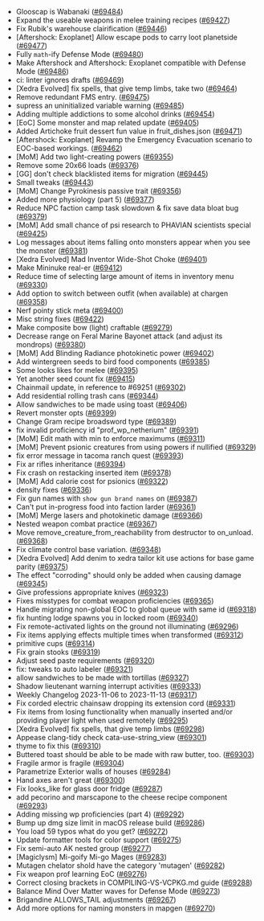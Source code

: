 * Glooscap is Wabanaki ([#69484](https://github.com/CleverRaven/Cataclysm-DDA/pull/69484))
* Expand the useable weapons in melee training recipes ([#69427](https://github.com/CleverRaven/Cataclysm-DDA/pull/69427))
* Fix Rubik's warehouse clairification ([#69446](https://github.com/CleverRaven/Cataclysm-DDA/pull/69446))
* [Aftershock: Exoplanet] Allow escape pods to carry loot planetside ([#69477](https://github.com/CleverRaven/Cataclysm-DDA/pull/69477))
* Fully `math`-ify Defense Mode  ([#69480](https://github.com/CleverRaven/Cataclysm-DDA/pull/69480))
* Make Aftershock and Aftershock: Exoplanet compatible with Defense Mode ([#69486](https://github.com/CleverRaven/Cataclysm-DDA/pull/69486))
* ci: linter ignores drafts ([#69469](https://github.com/CleverRaven/Cataclysm-DDA/pull/69469))
* [Xedra Evolved] fix spells, that give temp limbs, take two ([#69464](https://github.com/CleverRaven/Cataclysm-DDA/pull/69464))
* Remove redundant FMS entry. ([#69475](https://github.com/CleverRaven/Cataclysm-DDA/pull/69475))
* supress an uninitialized variable warning ([#69485](https://github.com/CleverRaven/Cataclysm-DDA/pull/69485))
* Adding multiple addictions to some alcohol drinks ([#69454](https://github.com/CleverRaven/Cataclysm-DDA/pull/69454))
* [EoC] Some monster and map related update ([#69405](https://github.com/CleverRaven/Cataclysm-DDA/pull/69405))
* Added Artichoke fruit dessert fun value in fruit_dishes.json ([#69471](https://github.com/CleverRaven/Cataclysm-DDA/pull/69471))
* [Aftershock: Exoplanet] Revamp the Emergency Evacuation scenario to EOC-based workings. ([#69462](https://github.com/CleverRaven/Cataclysm-DDA/pull/69462))
* [MoM] Add two light-creating powers ([#69355](https://github.com/CleverRaven/Cataclysm-DDA/pull/69355))
* Remove some 20x66 loads ([#69376](https://github.com/CleverRaven/Cataclysm-DDA/pull/69376))
* [GG] don't check blacklisted items for migration ([#69445](https://github.com/CleverRaven/Cataclysm-DDA/pull/69445))
* Small tweaks ([#69443](https://github.com/CleverRaven/Cataclysm-DDA/pull/69443))
* [MoM] Change Pyrokinesis passive trait ([#69356](https://github.com/CleverRaven/Cataclysm-DDA/pull/69356))
* Added more physiology (part 5) ([#69377](https://github.com/CleverRaven/Cataclysm-DDA/pull/69377))
* Reduce NPC faction camp task slowdown & fix save data bloat bug ([#69379](https://github.com/CleverRaven/Cataclysm-DDA/pull/69379))
* [MoM] Add small chance of psi research to PHAVIAN scientists special ([#69425](https://github.com/CleverRaven/Cataclysm-DDA/pull/69425))
* Log messages about items falling onto monsters appear when you see the monster ([#69381](https://github.com/CleverRaven/Cataclysm-DDA/pull/69381))
* [Xedra Evolved] Mad Inventor Wide-Shot Choke ([#69401](https://github.com/CleverRaven/Cataclysm-DDA/pull/69401))
* Make Mininuke real-er ([#69412](https://github.com/CleverRaven/Cataclysm-DDA/pull/69412))
* Reduce time of selecting large amount of items in inventory menu ([#69330](https://github.com/CleverRaven/Cataclysm-DDA/pull/69330))
* Add option to switch between outfit (when available) at chargen ([#69358](https://github.com/CleverRaven/Cataclysm-DDA/pull/69358))
* Nerf pointy stick meta ([#69400](https://github.com/CleverRaven/Cataclysm-DDA/pull/69400))
* Misc string fixes ([#69422](https://github.com/CleverRaven/Cataclysm-DDA/pull/69422))
* Make composite bow (light) craftable ([#69279](https://github.com/CleverRaven/Cataclysm-DDA/pull/69279))
* Decrease range  on Feral Marine Bayonet attack (and adjust its mondrops) ([#69380](https://github.com/CleverRaven/Cataclysm-DDA/pull/69380))
* [MoM] Add Blinding Radiance photokinetic power ([#69402](https://github.com/CleverRaven/Cataclysm-DDA/pull/69402))
* Add wintergreen seeds to bird food components ([#69385](https://github.com/CleverRaven/Cataclysm-DDA/pull/69385))
* Some looks likes for melee ([#69395](https://github.com/CleverRaven/Cataclysm-DDA/pull/69395))
* Yet another seed count fix ([#69415](https://github.com/CleverRaven/Cataclysm-DDA/pull/69415))
* Chainmail update, in reference to #69251 ([#69302](https://github.com/CleverRaven/Cataclysm-DDA/pull/69302))
* Add residential rolling trash cans ([#69344](https://github.com/CleverRaven/Cataclysm-DDA/pull/69344))
* Allow sandwiches to be made using toast ([#69406](https://github.com/CleverRaven/Cataclysm-DDA/pull/69406))
* Revert monster opts ([#69399](https://github.com/CleverRaven/Cataclysm-DDA/pull/69399))
* Change Gram recipe broadsword type ([#69389](https://github.com/CleverRaven/Cataclysm-DDA/pull/69389))
* fix invalid proficiency id "prof_wp_netherium" ([#69391](https://github.com/CleverRaven/Cataclysm-DDA/pull/69391))
* [MoM] Edit math with min to enforce maximums ([#69311](https://github.com/CleverRaven/Cataclysm-DDA/pull/69311))
* [MoM] Prevent psionic creatures from using powers if nullified ([#69329](https://github.com/CleverRaven/Cataclysm-DDA/pull/69329))
* fix error message in tacoma ranch quest ([#69393](https://github.com/CleverRaven/Cataclysm-DDA/pull/69393))
* Fix ar rifles inheritance ([#69394](https://github.com/CleverRaven/Cataclysm-DDA/pull/69394))
* Fix crash on restacking inserted item ([#69378](https://github.com/CleverRaven/Cataclysm-DDA/pull/69378))
* [MoM] Add calorie cost for psionics ([#69322](https://github.com/CleverRaven/Cataclysm-DDA/pull/69322))
* density fixes ([#69336](https://github.com/CleverRaven/Cataclysm-DDA/pull/69336))
* Fix gun names with `show gun brand names` on ([#69387](https://github.com/CleverRaven/Cataclysm-DDA/pull/69387))
* Can't put in-progress food into faction larder ([#69361](https://github.com/CleverRaven/Cataclysm-DDA/pull/69361))
* [MoM] Merge lasers and photokinetic damage ([#69366](https://github.com/CleverRaven/Cataclysm-DDA/pull/69366))
* Nested weapon combat practice ([#69367](https://github.com/CleverRaven/Cataclysm-DDA/pull/69367))
* Move remove_creature_from_reachability from destructor to on_unload. ([#69368](https://github.com/CleverRaven/Cataclysm-DDA/pull/69368))
* Fix climate control base variation. ([#69348](https://github.com/CleverRaven/Cataclysm-DDA/pull/69348))
* [Xedra Evolved] Add denim to xedra tailor kit use actions for base game parity ([#69375](https://github.com/CleverRaven/Cataclysm-DDA/pull/69375))
* The effect "corroding" should only be added when causing damage ([#69345](https://github.com/CleverRaven/Cataclysm-DDA/pull/69345))
* Give professions appropriate knives ([#69323](https://github.com/CleverRaven/Cataclysm-DDA/pull/69323))
* Fixes misstypes for combat weapon proficiencies ([#69365](https://github.com/CleverRaven/Cataclysm-DDA/pull/69365))
* Handle migrating non-global EOC to global queue with same id ([#69318](https://github.com/CleverRaven/Cataclysm-DDA/pull/69318))
* fix hunting lodge spawns you in locked room ([#69340](https://github.com/CleverRaven/Cataclysm-DDA/pull/69340))
* Fix remote-activated lights on the ground not illuminating ([#69296](https://github.com/CleverRaven/Cataclysm-DDA/pull/69296))
* Fix items applying effects multiple times when transformed ([#69312](https://github.com/CleverRaven/Cataclysm-DDA/pull/69312))
* primitive cups ([#69314](https://github.com/CleverRaven/Cataclysm-DDA/pull/69314))
* Fix grain stooks ([#69319](https://github.com/CleverRaven/Cataclysm-DDA/pull/69319))
* Adjust seed paste requirements ([#69320](https://github.com/CleverRaven/Cataclysm-DDA/pull/69320))
* fix: tweaks to auto labeler ([#69321](https://github.com/CleverRaven/Cataclysm-DDA/pull/69321))
* allow sandwiches to be made with tortillas ([#69327](https://github.com/CleverRaven/Cataclysm-DDA/pull/69327))
* Shadow lieutenant warning interrupt activities ([#69333](https://github.com/CleverRaven/Cataclysm-DDA/pull/69333))
* Weekly Changelog 2023-11-06 to 2023-11-13 ([#69317](https://github.com/CleverRaven/Cataclysm-DDA/pull/69317))
* Fix corded electric chainsaw dropping its extension cord ([#69331](https://github.com/CleverRaven/Cataclysm-DDA/pull/69331))
* Fix items from losing functionality when manually inserted and/or providing player light when used remotely ([#69295](https://github.com/CleverRaven/Cataclysm-DDA/pull/69295))
* [Xedra Evolved] fix spells, that give temp limbs ([#69298](https://github.com/CleverRaven/Cataclysm-DDA/pull/69298))
* Appease clang-tidy check cata-use-string_view ([#69301](https://github.com/CleverRaven/Cataclysm-DDA/pull/69301))
* thyme to fix this ([#69310](https://github.com/CleverRaven/Cataclysm-DDA/pull/69310))
* Buttered toast should be able to be made with raw butter, too. ([#69303](https://github.com/CleverRaven/Cataclysm-DDA/pull/69303))
* Fragile armor is fragile ([#69304](https://github.com/CleverRaven/Cataclysm-DDA/pull/69304))
* Parametrize Exterior walls of houses ([#69284](https://github.com/CleverRaven/Cataclysm-DDA/pull/69284))
* Hand axes aren't great ([#69300](https://github.com/CleverRaven/Cataclysm-DDA/pull/69300))
* Fix looks_like for glass door fridge ([#69287](https://github.com/CleverRaven/Cataclysm-DDA/pull/69287))
* add pecorino and marscapone to the cheese recipe component ([#69293](https://github.com/CleverRaven/Cataclysm-DDA/pull/69293))
* Adding missing wp proficiencies (part 4) ([#69292](https://github.com/CleverRaven/Cataclysm-DDA/pull/69292))
* Bump up dmg size limit in macOS release build ([#69286](https://github.com/CleverRaven/Cataclysm-DDA/pull/69286))
* You load 59 typos what do you get? ([#69272](https://github.com/CleverRaven/Cataclysm-DDA/pull/69272))
* Update formatter tools for color support ([#69275](https://github.com/CleverRaven/Cataclysm-DDA/pull/69275))
* Fix semi-auto AK nested group ([#69277](https://github.com/CleverRaven/Cataclysm-DDA/pull/69277))
* [Magiclysm] Mi-goify Mi-go Mages ([#69283](https://github.com/CleverRaven/Cataclysm-DDA/pull/69283))
* Mutagen chelator shold have the category 'mutagen' ([#69282](https://github.com/CleverRaven/Cataclysm-DDA/pull/69282))
* Fix weapon prof learning EoC ([#69276](https://github.com/CleverRaven/Cataclysm-DDA/pull/69276))
* Correct closing brackets in COMPILING-VS-VCPKG.md guide ([#69288](https://github.com/CleverRaven/Cataclysm-DDA/pull/69288))
* Balance Mind Over Matter waves for Defense Mode ([#69273](https://github.com/CleverRaven/Cataclysm-DDA/pull/69273))
* Brigandine ALLOWS_TAIL adjustments ([#69267](https://github.com/CleverRaven/Cataclysm-DDA/pull/69267))
* Add more options for naming monsters in mapgen ([#69270](https://github.com/CleverRaven/Cataclysm-DDA/pull/69270))
